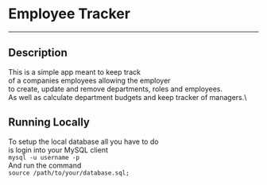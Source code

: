 # Employee Tracker
---
## Description
This is a simple app meant to keep track \
of a companies employees allowing the employer \
to create, update and remove departments, roles and employees. \
As well as calculate department budgets and keep tracker of managers.\

## Running Locally
To setup the local database all you have to do \
is login into your MySQL client \
`mysql -u username -p` \
And run the command \
`source /path/to/your/database.sql;`
